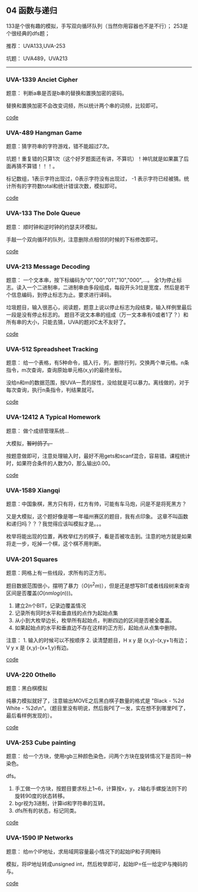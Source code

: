 ## 04 函数与递归

133是个很有趣的模拟，手写双向循环队列（当然你用容器也不是不行）；
253是个很经典的dfs题；

推荐： UVA133,UVA-253 

坑题： UVA489，UVA213

---

### UVA-1339 Anciet Cipher

题意： 判断a串是否是b串的替换和置换加密的密码。

替换和置换加密不会改变词频，所以统计两个串的词频，比较即可。

[code](./uva1339.cpp)


### UVA-489 Hangman Game

题意：猜字符串的字符游戏，错不能超过7次。

坑题！重复错的只算1次（这个好歹题面还有讲，不算坑）！神坑就是如果赢了后面再猜不算错！！！。

标记数组，1表示字符出现过，0表示字符没有出现过， -1 表示字符已经被猜。统计所有的字符数total和统计错误次数，模拟即可。

[code](./uva489.cpp)

### UVA-133 The Dole Queue

题意： 顺时钟和逆时钟的约瑟夫环模拟。

手敲一个双向循环的队列，注意删除点相邻的时候的下标修改即可。

[code](./uva133.cpp)


### UVA-213 Message Decoding 

题意： 一个文本串，按下标编码为"0","00","01","10","000",...。 全1为停止标志。读入一个二进制串，二进制串由多段组成，每段开头3位是宽度，然后是若干个信息编码，到停止标志为止。要求进行译码。

垃圾题目，输入很恶心，阅读题，题意上说以停止标志为段结束，输入样例里最后一段是没有停止标志的。
题目不说文本串的组成（万一文本串有0或者1了？）和所有串的大小，只能去猜，UVA的题对C太不友好了。

[code](./uva213.cpp)

### UVA-512 Spreadsheet Tracking

题意： 给一个表格，有5种命令，插入行，列，删除行列，交换两个单元格。n条指令，m次查询，查询原始单元格(x,y)的最终坐标。

没给n和m的数据范围，按UVA一贯的尿性，没给就是可以暴力。离线做的，对于每次查询，执行n条指令，判结果就可。

[code](./uva512.cpp)


### UVA-12412 A Typical Homework

题意： 做个成绩管理系统...

大模拟，~~暂时鸽了。~~ 

按题意做即可，注意处理输入时，最好不用gets和scanf混合，容易错。课程统计时，如果符合条件的人数为0，那么输出0.00。

[code](./uva12412.cpp)

### UVA-1589 Xiangqi

题意：中国象棋，黑方只有将，红方有帅，可能有车马炮，问是不是将死黑方？

又是大模拟，这个题好像是哪一年福州赛区的题目，我有点印象。 这章不叫函数和递归吗？？？我觉得应该叫模拟才是。。。

枚举将能出现的位置，再枚举红方的棋子，看是否被攻击到。注意的地方就是如果将走一步，吃掉一个棋，这个棋不用判断。


### UVA-201 Squares

题意：网格上有一些线段，求所有的正方形。

题目数据范围很小，摆明了暴力（$O(n^2m)$），但是还是想写BIT或者线段树来查询区间是否覆盖($O(nmlog(n))$)。

1. 建立2n个BIT，记录边覆盖情况
2. 记录所有同时水平和垂直线的点作为起始点集
3. 从小到大枚举边长，枚举所有起始点，判断四边的区间是否被全覆盖。
4. 如果起始点的水平和垂直边不存在这样的正方形，起始点从点集中删除。

注意： 1. 输入的时候可以不按顺序
      2. 读清楚题目，H x y 是 (x,y)-(x,y+1)有边； V y x 是 (x,y)-(x+1,y)有边。

[code](./uva201.cpp)

### UVA-220 Othello

题意：黑白棋模拟

纯暴力模拟就好了，注意输出MOVE之后黑白棋子数量的格式是 "Black - %2d White - %2d\n"。（题目里没有明说，然后我PE了一发，实在想不到哪里PE了，最后看样例发现的）。

[code](./uva220.cpp)

### UVA-253 Cube painting

题意： 给一个方块，使用rgb三种颜色染色，问两个方块在旋转情况下是否同一种染色。

dfs。
1. 手工做一个方块，按题目要求标上1~6，计算按x，y，z轴右手螺旋法则下的旋转90度的状态转移。
2. bgr视为3进制，计算id和字符串的互转。
3. dfs所有的状态，标记同类。

[code](./uva253.cpp)


### UVA-1590 IP Networks

题意： 给m个IP地址，求局域网容量最小情况下的起始IP和子网掩码

模拟，将IP地址转成unsigned int，然后枚举即可，起始IP=任一给定IP与掩码的与。

[code](./uva1590.cpp)